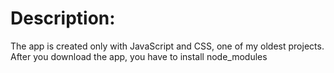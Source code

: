 # Description:

The app is created only with JavaScript and CSS, one of my oldest projects.
After you download the app, you have to install node_modules